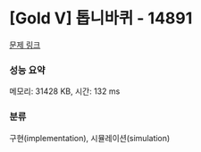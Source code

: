 # [Gold V] 톱니바퀴 - 14891 

[문제 링크](https://www.acmicpc.net/problem/14891) 

### 성능 요약

메모리: 31428 KB, 시간: 132 ms

### 분류

구현(implementation), 시뮬레이션(simulation)

